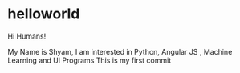 # helloworld
Hi Humans!

My Name is Shyam, I am interested in Python, Angular JS , Machine Learning and  UI Programs
This is my first commit
